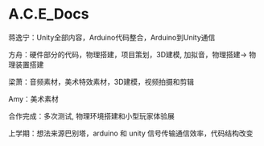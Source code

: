 # A.C.E_Docs
蒋逸宁：Unity全部内容，Arduino代码整合，Arduino到Unity通信

方舟：硬件部分的代码，物理搭建，项目策划，3D建模, 加拟音，物理搭建-> 物理装置搭建

梁萧：音频素材，美术特效素材，3D建模，视频拍摄和剪辑

Amy：美术素材

合作完成：多次测试, 物理环境搭建和小型玩家体验展

上学期：想法来源巴别塔，arduino 和 unity 信号传输通信效率，代码结构改变

